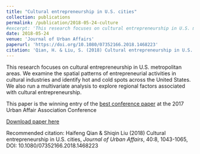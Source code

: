 ```yaml
---
title: "Cultural entrepreneurship in U.S. cities"
collection: publications
permalink: /publication/2018-05-24-culture
#excerpt: 'This research focuses on cultural entrepreneurship in U.S. metropolitan areas.'
date: 2018-05-24
venue: 'Journal of Urban Affairs'
paperurl: 'https://doi.org/10.1080/07352166.2018.1468223'
citation: 'Qian, H. & Liu, S. (2018) Cultural entrepreneurship in U.S. cities, <i>Journal of Urban Affairs</i>, 40:8, 1043-1065, DOI: 10.1080/07352166.2018.1468223'
---
```

This research focuses on cultural entrepreneurship in U.S. metropolitan areas. We examine the spatial patterns of entrepreneurial activities in cultural industries and identify hot and cold spots across the United States. We also run a multivariate analysis to explore regional factors associated with cultural entrepreneurship.

This paper is the winning entry of the [best conference paper](https://urbanaffairsassociation.org/2018/04/12/2018-best-conference-paper-award/) at the 2017 Urban Affair Association Conference

[Download paper here](https://doi.org/10.1080/07352166.2018.1468223)

Recommended citation: Haifeng Qian & Shiqin Liu (2018) Cultural entrepreneurship in U.S. cities, <i>Journal of Urban Affairs</i>, 40:8, 1043-1065, DOI: 10.1080/07352166.2018.1468223